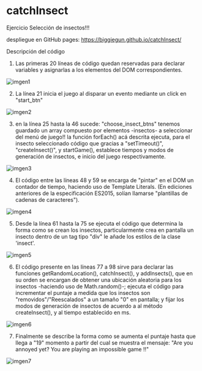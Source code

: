 # catchInsect
Ejercicio Selección de insectos!!!

despliegue en GitHub pages: https://biggiegun.github.io/catchInsect/

Descripción del código

1. Las primeras 20 líneas de código quedan reservadas para declarar variables y asignarlas a los elementos del DOM correspondientes.

![imgen1](https://user-images.githubusercontent.com/63618372/128654011-23634126-5ddb-4334-a108-9a02639a6566.png)

2. La línea 21 inicia el juego al disparar un evento mediante un click en "start_btn"

![imgen2](https://user-images.githubusercontent.com/63618372/128653993-e2557b58-e620-4cf1-af40-700912f2e000.png)


3. en la línea 25 hasta la 46 sucede: "choose_insect_btns" tenemos guardado un array compuesto por elementos -insectos- a seleccionar del menú de juego!!
la función forEach() acá descrita ejecuta, para el insecto seleccionado código que gracias a "setTimeout()", "createInsect()", y startGame(), 
establece tiempos y modos de generación de insectos, e inicio del juego respectivamente.

![imgen3](https://user-images.githubusercontent.com/63618372/128654000-c00df0b0-8bc0-40ee-a1a0-d67d3bdc8f51.png)


4. El código entre las líneas 48 y 59 se encarga de "pintar" en el DOM un contador de tiempo, haciendo uso de Template Literals. (En ediciones anteriores 
de la especificación ES2015, solían llamarse "plantillas de cadenas de caracteres").

![imgen4](https://user-images.githubusercontent.com/63618372/128654030-0bd318c4-b12e-44c3-b895-0ecdcc421f1a.png)


5. Desde la línea 61 hasta la 75 se ejecuta el código que determina la forma como se crean los insectos, particularmente crea en pantalla un insecto dentro 
de un tag tipo "div" le añade los estilos de la clase 'insect'.

![imgen5](https://user-images.githubusercontent.com/63618372/128654039-59dfa0d8-0db3-4706-b997-bfed8fd40f63.png)


6. El código presente en las líneas 77 a 98 sirve para declarar las funciones getRandomLocation(), catchInsect(), y addInsects(), que en su orden se encargan 
de obtener una ubicación aleatoria para los insectos -haciendo uso de Math.random()-; ejecuta el código para incrementar el puntaje a medida que los insectos 
son "removidos"/"Reescalados" a un tamaño "0" en pantalla; y fijar los modos de generación de insectos de acuerdo a al método createInsect(), y al tiempo establecido
en ms.

![imgen6](https://user-images.githubusercontent.com/63618372/128654043-4173b799-0d1a-4df1-8380-2e15cdd1f562.png)


7. Finalmente se describe la forma como se aumenta el puntaje hasta que llega a "19" momento a partir del cual se muestra el mensaje: 
"Are you annoyed yet?  You are playing an impossible game !!"

![imgen7](https://user-images.githubusercontent.com/63618372/128654052-68d28971-75f0-4f39-967f-608362dd5d10.png)

